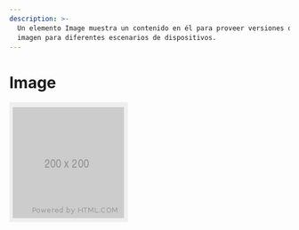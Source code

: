 ```yaml
---
description: >-
  Un elemento Image muestra un contenido en él para proveer versiones de una
  imagen para diferentes escenarios de dispositivos.
---
```


# Image

![](../../../.gitbook/assets/image%20%28237%29.png)

